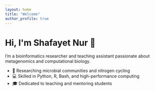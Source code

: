 ```yaml
---
layout: home
title: "Welcome"
author_profile: true
---
```


# Hi, I'm Shafayet Nur 👋  
I’m a bioinformatics researcher and teaching assistant passionate about metagenomics and computational biology.

- 🔬 Researching microbial communities and nitrogen cycling  
- 💻 Skilled in Python, R, Bash, and high-performance computing  
- 🎓 Dedicated to teaching and mentoring students
